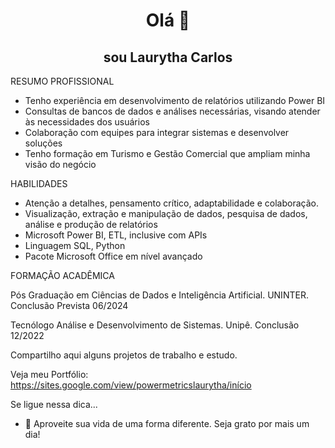 <h1 align="center">Olá 👋</h1>

<h2 align="center"> sou Laurytha Carlos </h2>

RESUMO PROFISSIONAL 
- Tenho experiência em desenvolvimento de relatórios utilizando Power BI
- Consultas de bancos de dados e análises necessárias, visando atender às necessidades dos usuários
- Colaboração com equipes para integrar sistemas e desenvolver soluções
- Tenho formação em Turismo e Gestão Comercial que ampliam minha visão do negócio

HABILIDADES
- Atenção a detalhes, pensamento crítico, adaptabilidade e colaboração. 
- Visualização, extração e manipulação de dados, pesquisa de dados, análise e produção de relatórios 
- Microsoft Power BI, ETL, inclusive com APIs
- Linguagem SQL, Python
- Pacote Microsoft Office em nível avançado

FORMAÇÃO ACADÊMICA
<p>Pós Graduação em Ciências de Dados e Inteligência Artificial. UNINTER. Conclusão Prevista 06/2024</p>
<p>Tecnólogo Análise e Desenvolvimento de Sistemas. Unipê. Conclusão 12/2022</p>

Compartilho aqui alguns projetos de trabalho e estudo.

Veja meu Portfólio: https://sites.google.com/view/powermetricslaurytha/início 

Se ligue nessa dica...
- 💬 Aproveite sua vida de uma forma diferente. Seja grato por mais um dia!
